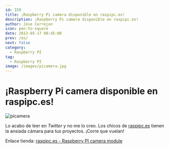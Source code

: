 ```yaml
---
id: 159
title: ¡Raspberry Pi camera disponible en raspipc.es!
description: ¡Raspberry Pi camera disponible en raspipc.es!
author: Jose Cerrejon
icon: pen-to-square
date: 2013-05-17 08:45:00
prev: /es/
next: false
category:
  - Raspberry PI
tag:
  - Raspberry PI
image: /images/picamera.jpg
---
```


# ¡Raspberry Pi camera disponible en raspipc.es!

![picamera](/images/picamera.jpg)

Lo acabo de leer en *Twitter* y no me lo creo. Los chicos de [raspipc.es](http://raspipc.es) tienen la ansiada cámara para tus proyectos. ¡Corre que vuelan!

Enlace tienda: [raspipc.es - Raspberry PI camera module](http://raspipc.es/tienda.php?ver=articulo&id=1081)